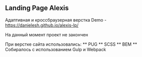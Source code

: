 ## Landing Page Alexis
Адаптивная и кроссбраузерная верстка
Demo - https://danielesh.github.io/alexis-lp/

На данный момент проект не закончен

При верстке сайта использовались:
** PUG
** SCSS
** BEM
** Собиралось с использованием Gulp и Webpack
